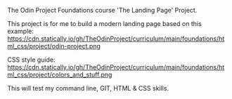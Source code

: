 The Odin Project Foundations course 'The Landing Page' Project. 

This project is for me to build a modern landing page based on this example: https://cdn.statically.io/gh/TheOdinProject/curriculum/main/foundations/html_css/project/odin-project.png

CSS style guide: https://cdn.statically.io/gh/TheOdinProject/curriculum/main/foundations/html_css/project/colors_and_stuff.png

This will test my command line, GIT, HTML & CSS skills. 


